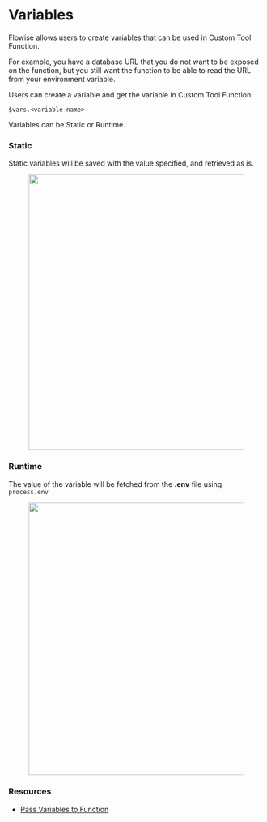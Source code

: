 # Variables

Flowise allows users to create variables that can be used in Custom Tool Function.&#x20;

For example, you have a database URL that you do not want to be exposed on the function, but you still want the function to be able to read the URL from your environment variable.

Users can create a variable and get the variable in Custom Tool Function:

`$vars.<variable-name>`

Variables can be Static or Runtime.

### Static

Static variables will be saved with the value specified, and retrieved as is.

<figure><img src="../.gitbook/assets/image (13) (1).png" alt="" width="542"><figcaption></figcaption></figure>

### Runtime

The value of the variable will be fetched from the **.env** file using `process.env`

<figure><img src="../.gitbook/assets/image (1) (1) (1) (1) (1) (1) (1) (1) (1) (1) (1) (1) (1) (1) (1) (1).png" alt="" width="537"><figcaption></figcaption></figure>



### Resources

* [Pass Variables to Function](../integrations/langchain/tools/custom-tool.md#pass-variables-to-function)
